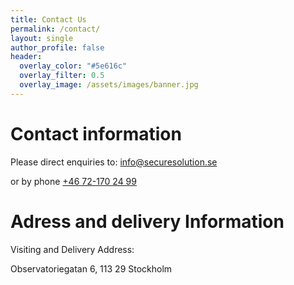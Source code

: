 ```yaml
---
title: Contact Us
permalink: /contact/
layout: single
author_profile: false
header:
  overlay_color: "#5e616c"
  overlay_filter: 0.5
  overlay_image: /assets/images/banner.jpg
---
```

# Contact information
Please direct enquiries to: <a href="mailto:info@securesolution.se">info@securesolution.se</a>

or by phone <a href="tel:+46721702499">+46 72-170 24 99</a>

# Adress and delivery Information
Visiting and Delivery Address:

Observatoriegatan 6, 113 29 Stockholm